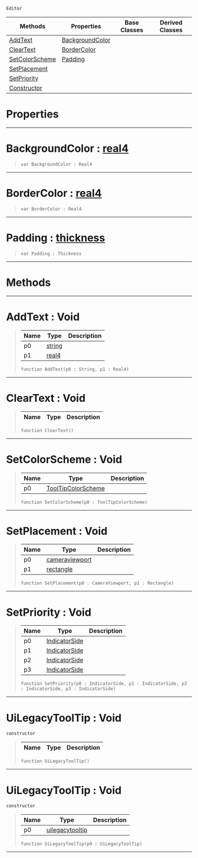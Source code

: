  `Editor`

|Methods|Properties|Base Classes|Derived Classes|
|---|---|---|---|
|[ AddText](uilegacytooltip.md#addtext-void)|[ BackgroundColor](uilegacytooltip.md#backgroundcolor-zilch-eng)| | |
|[ ClearText](uilegacytooltip.md#cleartext-void)|[ BorderColor](uilegacytooltip.md#bordercolor-zilch-engine)| | |
|[ SetColorScheme](uilegacytooltip.md#setcolorscheme-void)|[ Padding](uilegacytooltip.md#padding-zilch-engine-docu)| | |
|[ SetPlacement](uilegacytooltip.md#setplacement-void)| | | |
|[ SetPriority](uilegacytooltip.md#setpriority-void)| | | |
|[ Constructor](uilegacytooltip.md#uilegacytooltip-void)| | | |


 #  Properties


---  
 #  BackgroundColor : [real4](../nada_base_types/real4.md)

> 
> ``` lang=cpp, name=Nada
> var BackgroundColor : Real4


---  
 #  BorderColor : [real4](../nada_base_types/real4.md)

> 
> ``` lang=cpp, name=Nada
> var BorderColor : Real4


---  
 #  Padding : [thickness](thickness.md)

> 
> ``` lang=cpp, name=Nada
> var Padding : Thickness


---  
 #  Methods


---  
 #  AddText : Void

> 
> |Name|Type|Description|
> |---|---|---|
> |p0|[string](../nada_base_types/string.md)| |
> |p1|[real4](../nada_base_types/real4.md)| |
> ``` lang=cpp, name=Nada
> function AddText(p0 : String, p1 : Real4)
> ``` 


---  
 #  ClearText : Void

> 
> |Name|Type|Description|
> |---|---|---|
> ``` lang=cpp, name=Nada
> function ClearText()
> ``` 


---  
 #  SetColorScheme : Void

> 
> |Name|Type|Description|
> |---|---|---|
> |p0|[ToolTipColorScheme](../enum_reference.md#tooltipcolorscheme)| |
> ``` lang=cpp, name=Nada
> function SetColorScheme(p0 : ToolTipColorScheme)
> ``` 


---  
 #  SetPlacement : Void

> 
> |Name|Type|Description|
> |---|---|---|
> |p0|[cameraviewport](cameraviewport.md)| |
> |p1|[rectangle](rectangle.md)| |
> ``` lang=cpp, name=Nada
> function SetPlacement(p0 : CameraViewport, p1 : Rectangle)
> ``` 


---  
 #  SetPriority : Void

> 
> |Name|Type|Description|
> |---|---|---|
> |p0|[IndicatorSide](../enum_reference.md#indicatorside)| |
> |p1|[IndicatorSide](../enum_reference.md#indicatorside)| |
> |p2|[IndicatorSide](../enum_reference.md#indicatorside)| |
> |p3|[IndicatorSide](../enum_reference.md#indicatorside)| |
> ``` lang=cpp, name=Nada
> function SetPriority(p0 : IndicatorSide, p1 : IndicatorSide, p2 : IndicatorSide, p3 : IndicatorSide)
> ``` 


---  
 #  UiLegacyToolTip : Void

 `constructor`

> 
> |Name|Type|Description|
> |---|---|---|
> ``` lang=cpp, name=Nada
> function UiLegacyToolTip()
> ``` 


---  
 #  UiLegacyToolTip : Void

 `constructor`

> 
> |Name|Type|Description|
> |---|---|---|
> |p0|[uilegacytooltip](uilegacytooltip.md)| |
> ``` lang=cpp, name=Nada
> function UiLegacyToolTip(p0 : UiLegacyToolTip)
> ``` 


---  
 

 